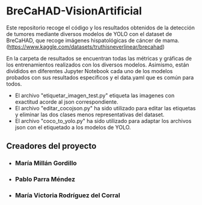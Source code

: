 # BreCaHAD-VisionArtificial
Este repositorio recoge el código y los resultados obtenidos de la detección de tumores mediante diversos modelos de YOLO con el dataset de BreCaHAD, que recoge imágenes hispatológicas de cáncer de mama. (https://www.kaggle.com/datasets/truthisneverlinear/brecahad)

En la carpeta de resultados se encuentran todas las métricas y gráficas de los entrenamientos realizados con los diversos modelos. Asimismo, están divididos en diferentes Jupyter Notebook cada uno de los modelos probados con sus resultados específicos y el data.yaml que es común para todos.

- El archivo "etiquetar_imagen_test.py" etiqueta las imagenes con exactitud acorde al json correspondiente.
- El archivo "editar_cocojson.py" ha sido utilizado para editar las etiquetas y eliminar las dos clases menos representativas del dataset.
- El archivo "coco_to_yolo.py" ha sido utilizado para adaptar los archivos json con el etiquetado a los modelos de YOLO.

## Creadores del proyecto

- ### María Millán Gordillo
- ### Pablo Parra Méndez
- ### María Victoria Rodríguez del Corral

